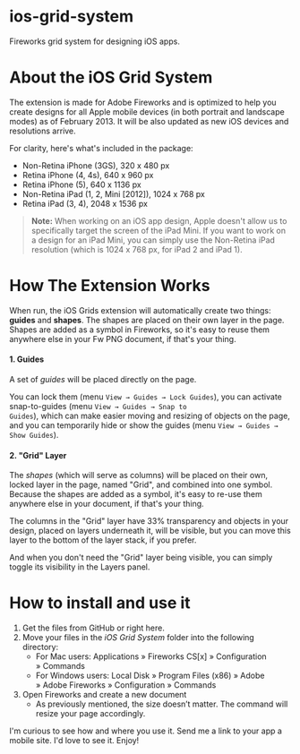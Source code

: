 ios-grid-system
===============

Fireworks grid system for designing iOS apps.

About the iOS Grid System
===============

The extension is made for Adobe Fireworks and is optimized to help you create designs for all Apple mobile devices (in both portrait and landscape modes) as of February 2013. It will be also updated as new iOS devices and resolutions arrive.

For clarity, here's what's included in the package:

  - Non-Retina iPhone (3GS), 320 x 480 px
  - Retina iPhone (4, 4s), 640 x 960 px
  - Retina iPhone (5), 640 x 1136 px
  - Non-Retina iPad (1, 2, Mini [2012]), 1024 x 768 px
  - Retina iPad (3, 4), 2048 x 1536 px

>**Note:** When working on an iOS app design, Apple doesn't allow us to specifically target the screen of the iPad Mini. If you want to work on a design for an iPad Mini, you can simply use the Non-Retina iPad resolution (which is 1024 x 768 px, for iPad 2 and iPad 1).



How The Extension Works
===============

When run, the iOS Grids extension will automatically create two things: **guides** and **shapes**. The shapes are placed on their own layer in the page. Shapes are added as a symbol in Fireworks, so it's easy to reuse them anywhere else in your Fw PNG document, if that's your thing.

<h4>1. Guides</h4>

A set of <em>guides</em> will be placed directly on the page.

You can lock them (menu <code>View &rarr; Guides &rarr; Lock Guides</code>), you can activate snap-to-guides (menu <code>View &rarr; Guides &rarr; Snap to Guides</code>), which can make easier moving and resizing of objects on the page, and you can temporarily hide or show the guides (menu <code>View &rarr; Guides &rarr; Show Guides</code>).


<h4>2. "Grid" Layer</h4>

The <em>shapes</em> (which will serve as columns) will be placed on their own, locked layer in the page, named "Grid", and combined into one symbol. Because the shapes are added as a symbol, it's easy to re-use them anywhere else in your document, if that's your thing.

The columns in the "Grid" layer have 33% transparency and objects in your design, placed on layers underneath it, will be visible, but you can move this layer to the bottom of the layer stack, if you prefer.

And when you don't need the "Grid" layer being visible, you can simply toggle its visibility in the Layers panel.

How to install and use it
===============

1. Get the files from GitHub or right here.
2. Move your files in the *iOS Grid System* folder into the following directory: 
	- For Mac users: Applications » Fireworks CS[x] » Configuration » Commands
	- For Windows users: Local Disk » Program Files (x86) » Adobe » Adobe Fireworks » Configuration » Commands
3. Open Fireworks and create a new document
	- As previously mentioned, the size doesn’t matter. The command will resize your page accordingly.

I'm curious to see how and where you use it. Send me a link to your app a mobile site. I'd love to see it. Enjoy!